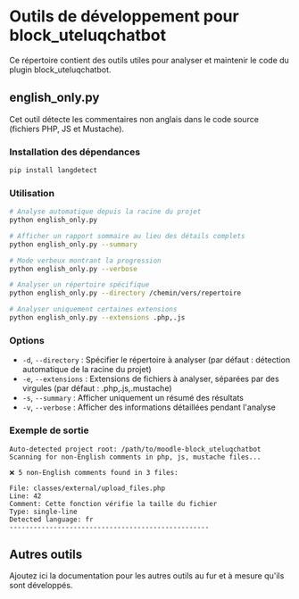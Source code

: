 # Outils de développement pour block_uteluqchatbot

Ce répertoire contient des outils utiles pour analyser et maintenir le code du plugin block_uteluqchatbot.

## english_only.py

Cet outil détecte les commentaires non anglais dans le code source (fichiers PHP, JS et Mustache).

### Installation des dépendances

```bash
pip install langdetect
```

### Utilisation

```bash
# Analyse automatique depuis la racine du projet
python english_only.py

# Afficher un rapport sommaire au lieu des détails complets
python english_only.py --summary

# Mode verbeux montrant la progression
python english_only.py --verbose

# Analyser un répertoire spécifique
python english_only.py --directory /chemin/vers/repertoire

# Analyser uniquement certaines extensions
python english_only.py --extensions .php,.js
```

### Options

- `-d`, `--directory` : Spécifier le répertoire à analyser (par défaut : détection automatique de la racine du projet)
- `-e`, `--extensions` : Extensions de fichiers à analyser, séparées par des virgules (par défaut : .php,.js,.mustache)
- `-s`, `--summary` : Afficher uniquement un résumé des résultats
- `-v`, `--verbose` : Afficher des informations détaillées pendant l'analyse

### Exemple de sortie

```
Auto-detected project root: /path/to/moodle-block_uteluqchatbot
Scanning for non-English comments in php, js, mustache files...

❌ 5 non-English comments found in 3 files:

File: classes/external/upload_files.php
Line: 42
Comment: Cette fonction vérifie la taille du fichier
Type: single-line
Detected language: fr
--------------------------------------------------
```

## Autres outils

Ajoutez ici la documentation pour les autres outils au fur et à mesure qu'ils sont développés.
